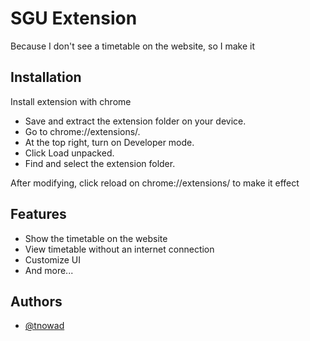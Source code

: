 # SGU Extension

Because I don't see a timetable on the website, so I make it

## Installation

Install extension with chrome

-   Save and extract the extension folder on your device.
-   Go to chrome://extensions/.
-   At the top right, turn on Developer mode.
-   Click Load unpacked.
-   Find and select the extension folder.

After modifying, click reload on chrome://extensions/ to make it effect

## Features

-   Show the timetable on the website
-   View timetable without an internet connection
-   Customize UI
-   And more...

## Authors

-   [@tnowad](https://www.github.com/tnowad)
